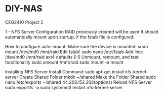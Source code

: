 # DIY-NAS
CEG2410 Project 2

1 - NFS Server Configuration
RAID previously created will be used 
It should automatically mount upon startup, if the fstab file is configured.

How to configure auto-mount:
Make sure the device is mounted:
sudo mount /dev/md0 /mnt/raid
Edit fstab!
sudo nano /etc/fstab
Add line:
/dev/md0  /mnt/raid  ext4  defaults  0  0
Unmount, remount, and test functionality
sudo umount /mnt/raid
sudo mount -a
mount
  
  
Installing NFS Server
Install Command
sudo apt-get install nfs-kernel-server
Create Shared Folder
mkdir ~/shared
Make the Folder Shared
sudo nano /etc/exports
~/shared 44.208.152.202(options)
Reload NFS Server
sudo exportfs -a
sudo systemctl restart nfs-kernel-server
